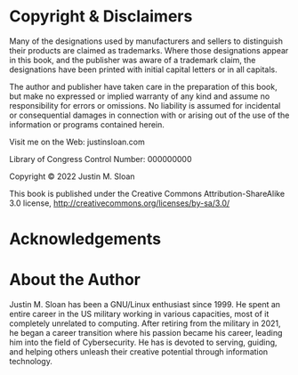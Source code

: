 # Copyright & Disclaimers
Many of the designations used by manufacturers and sellers to distinguish their products are claimed as trademarks. Where those designations appear in this book, and the publisher was aware of a trademark claim, the designations have been printed with initial capital letters or in all capitals.

The author and publisher have taken care in the preparation of this book, but make no expressed or implied warranty of any kind and assume no responsibility for errors or omissions. No liability is assumed for incidental or consequential damages in connection with or arising out of the use of the information or programs contained herein.

Visit me on the Web: justinsloan.com

Library of Congress Control Number: 000000000

Copyright © 2022 Justin M. Sloan

This book is published under the Creative Commons Attribution-ShareAlike 3.0 license, http://creativecommons.org/licenses/by-sa/3.0/

# Acknowledgements


# About the Author
Justin M. Sloan has been a GNU/Linux enthusiast since 1999. He spent an entire career in the US military working in various capacities, most of it completely unrelated to computing. After retiring from the military in 2021, he began a career transition where his passion became his career, leading him into the field of Cybersecurity. He has is devoted to serving, guiding, and helping others unleash their creative potential through information technology.
